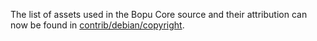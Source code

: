 The list of assets used in the Bopu Core source and their attribution can now be found in [contrib/debian/copyright](../contrib/debian/copyright).
